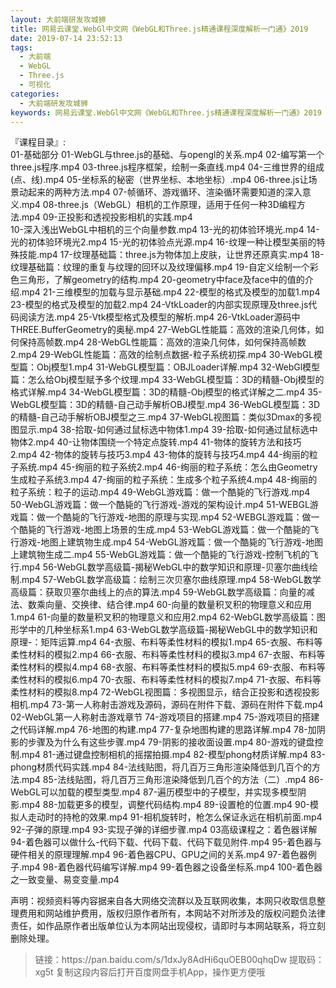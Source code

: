 ```yaml
---
layout: 大前端研发攻城狮
title: 网易云课堂.WebGl中文网《WebGL和Three.js精通课程深度解析一门通》2019
date: 2019-07-14 23:52:13
tags:
  - 大前端
  - WebGL
  - Three.js
  - 可视化
categories:
  - 大前端研发攻城狮
keywords: 网易云课堂.WebGl中文网《WebGL和Three.js精通课程深度解析一门通》2019
---
```

『课程目录』:  
 01-基础部分
        01-WebGL与three.js的基础、与opengl的关系.mp4
        02-编写第一个three.js程序.mp4
        03-three.js程序框架，绘制一条直线.mp4
        04-三维世界的组成(点、线).mp4
        05-坐标系的秘密（世界坐标、本地坐标）.mp4
        06-three.js让场景动起来的两种方法.mp4
        07-帧循环、游戏循环、渲染循环需要知道的深入意义.mp4
        08-three.js（WebGL）相机的工作原理，适用于任何一种3D编程方法.mp4
        09-正投影和透视投影相机的实践.mp4
        <!-- more -->  
        10-深入浅出WebGL中相机的三个向量参数.mp4
        13-光的初体验环境光.mp4
        14-光的初体验环境光2.mp4
        15-光的初体验点光源.mp4
        16-纹理一种让模型美丽的特殊技能.mp4
        17-纹理基础篇：three.js为物体加上皮肤，让世界还原真实.mp4
        18-纹理基础篇：纹理的重复与纹理的回环以及纹理偏移.mp4
        19-自定义绘制一个彩色三角形，了解geometry的结构.mp4
        20-geometry中face及face中的值的介绍.mp4
        21-三维模型的加载与显示基础.mp4
        22-模型的格式及模型的加载1.mp4
        23-模型的格式及模型的加载2.mp4
        24-VtkLoader的内部实现原理及three.js代码阅读方法.mp4
        25-Vtk模型格式及模型的解析.mp4
        26-VtkLoader源码中THREE.BufferGeometry的奥秘.mp4
        27-WebGL性能篇：高效的渲染几何体，如何保持高帧数.mp4
        28-WebGL性能篇：高效的渲染几何体，如何保持高帧数2.mp4
        29-WebGL性能篇：高效的绘制点数据-粒子系统初探.mp4
        30-WebGL模型篇：Obj模型1.mp4
        31-WebGL模型篇：OBJLoader详解.mp4
        32-WebGl模型篇：怎么给Obj模型赋予多个纹理.mp4
        33-WebGL模型篇：3D的精髓-Obj模型的格式详解.mp4
        34-WebGL模型篇：3D的精髓-Obj模型的格式详解之二.mp4
        35-WebGL模型篇：3D的精髓-自己动手解析OBJ模型.mp4
        36-WebGL模型篇：3D的精髓-自己动手解析OBJ模型之三.mp4
        37-WebGL视图篇：类似3Dmax的多视图显示.mp4
        38-拾取-如何通过鼠标选中物体1.mp4
        39-拾取-如何通过鼠标选中物体2.mp4
        40-让物体围绕一个特定点旋转.mp4
        41-物体的旋转方法和技巧2.mp4
        42-物体的旋转与技巧3.mp4
        43-物体的旋转与技巧4.mp4
        44-绚丽的粒子系统.mp4
        45-绚丽的粒子系统2.mp4
        46-绚丽的粒子系统：怎么由Geometry生成粒子系统3.mp4
        47-绚丽的粒子系统：生成多个粒子系统4.mp4
        48-绚丽的粒子系统：粒子的运动.mp4
        49-WebGL游戏篇：做一个酷毙的飞行游戏.mp4
        50-WebGL游戏篇：做一个酷毙的飞行游戏-游戏的架构设计.mp4
        51-WEBGL游戏篇：做一个酷毙的飞行游戏-地图的原理与实现.mp4
        52-WEBGL游戏篇：做一个酷毙的飞行游戏-地图上场景的生成.mp4
        53-WebGL游戏篇：做一个酷毙的飞行游戏-地图上建筑物生成.mp4
        54-WebGL游戏篇：做一个酷毙的飞行游戏-地图上建筑物生成二.mp4
        55-WebGL游戏篇：做一个酷毙的飞行游戏-控制飞机的飞行.mp4
        56-WebGL数学高级篇-揭秘WebGL中的数学知识和原理-贝塞尔曲线绘制.mp4
        57-WebGL数学高级篇：绘制三次贝塞尔曲线原理.mp4
        58-WebGL数学高级篇：获取贝塞尔曲线上的点的算法.mp4
        59-WebGL数学高级篇：向量的减法、数乘向量、交换律、结合律.mp4
        60-向量的数量积叉积的物理意义和应用1.mp4
        61-向量的数量积叉积的物理意义和应用2.mp4
        62-WebGL数学高级篇：图形学中的几种坐标系1.mp4
        63-WebGL数学高级篇-揭秘WebGL中的数学知识和原理-：矩阵运算.mp4
        64-衣服、布料等柔性材料的模拟1.mp4
        65-衣服、布料等柔性材料的模拟2.mp4
        66-衣服、布料等柔性材料的模拟3.mp4
        67-衣服、布料等柔性材料的模拟4.mp4
        68-衣服、布料等柔性材料的模拟5.mp4
        69-衣服、布料等柔性材料的模拟6.mp4
        70-衣服、布料等柔性材料的模拟7.mp4
        71-衣服、布料等柔性材料的模拟8.mp4
        72-WebGL视图篇：多视图显示，结合正投影和透视投影相机.mp4
        73-第一人称射击游戏及源码，源码在附件下载、源码在附件下载.mp4
    02-WebGL第一人称射击游戏章节
        74-游戏项目的搭建.mp4
        75-游戏项目的搭建之代码详解.mp4
        76-地图的构建.mp4
        77-复杂地图构建的思路详解.mp4
        78-加阴影的步骤及为什么有这些步骤.mp4
        79-阴影的接收面设置.mp4
        80-游戏的键盘控制.mp4
        81-通过键盘控制相机的摇摆拍摄.mp4
        82-模型phong材质详解.mp4
        83-phong材质代码实践.mp4
        84-法线贴图，将几百万三角形渲染降低到几百个的方法.mp4
        85-法线贴图，将几百万三角形渲染降低到几百个的方法（二）.mp4
        86-WebGL可以加载的模型类型.mp4
        87-遍历模型中的子模型，并实现多模型阴影.mp4
        88-加载更多的模型，调整代码结构.mp4
        89-设置枪的位置.mp4
        90-模拟人走动时的持枪的效果.mp4
        91-相机旋转时，枪怎么保证永远在相机前面.mp4
        92-子弹的原理.mp4
        93-实现子弹的详细步骤.mp4
    03高级课程之：着色器详解
        94-着色器可以做什么-代码下载、代码下载、代码下载见附件.mp4
        95-着色器与硬件相关的原理理解.mp4
        96-着色器CPU、GPU之间的关系.mp4
        97-着色器例子.mp4
        98-着色器代码编写详解.mp4
        99-着色器之设备坐标系.mp4
        100-着色器之一致变量、易变变量.mp4

<div class="post-copyright">
    <div class="post-copyright__author">
      <span class="post-copyright-meta">声明：视频资料等内容据来自各大网络交流群以及互联网收集，本网只收取信息整理费用和网站维护费用，版权归原作者所有，本网站不对所涉及的版权问题负法律责任，如作品原作者出版单位认为本网站出现侵权，请即时与本网站联系，将立刻删除处理。 </span>
    </div>
</div>

<blockquote class="blockquote-center">
链接：https://pan.baidu.com/s/1dxJy8AdHi6quOEB00qhqDw 
提取码：xg5t 
复制这段内容后打开百度网盘手机App，操作更方便哦
</blockquote>

